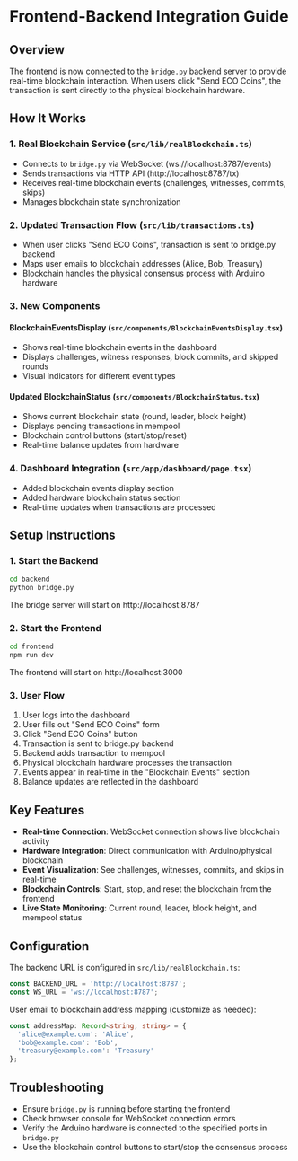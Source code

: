 # Frontend-Backend Integration Guide

## Overview

The frontend is now connected to the `bridge.py` backend server to provide real-time blockchain interaction. When users click "Send ECO Coins", the transaction is sent directly to the physical blockchain hardware.

## How It Works

### 1. Real Blockchain Service (`src/lib/realBlockchain.ts`)
- Connects to `bridge.py` via WebSocket (ws://localhost:8787/events)
- Sends transactions via HTTP API (http://localhost:8787/tx)
- Receives real-time blockchain events (challenges, witnesses, commits, skips)
- Manages blockchain state synchronization

### 2. Updated Transaction Flow (`src/lib/transactions.ts`)
- When user clicks "Send ECO Coins", transaction is sent to bridge.py backend
- Maps user emails to blockchain addresses (Alice, Bob, Treasury)
- Blockchain handles the physical consensus process with Arduino hardware

### 3. New Components

#### BlockchainEventsDisplay (`src/components/BlockchainEventsDisplay.tsx`)
- Shows real-time blockchain events in the dashboard
- Displays challenges, witness responses, block commits, and skipped rounds
- Visual indicators for different event types

#### Updated BlockchainStatus (`src/components/BlockchainStatus.tsx`)
- Shows current blockchain state (round, leader, block height)
- Displays pending transactions in mempool
- Blockchain control buttons (start/stop/reset)
- Real-time balance updates from hardware

### 4. Dashboard Integration (`src/app/dashboard/page.tsx`)
- Added blockchain events display section
- Added hardware blockchain status section
- Real-time updates when transactions are processed

## Setup Instructions

### 1. Start the Backend
```bash
cd backend
python bridge.py
```
The bridge server will start on http://localhost:8787

### 2. Start the Frontend
```bash
cd frontend
npm run dev
```
The frontend will start on http://localhost:3000

### 3. User Flow
1. User logs into the dashboard
2. User fills out "Send ECO Coins" form
3. Click "Send ECO Coins" button
4. Transaction is sent to bridge.py backend
5. Backend adds transaction to mempool
6. Physical blockchain hardware processes the transaction
7. Events appear in real-time in the "Blockchain Events" section
8. Balance updates are reflected in the dashboard

## Key Features

- **Real-time Connection**: WebSocket connection shows live blockchain activity
- **Hardware Integration**: Direct communication with Arduino/physical blockchain
- **Event Visualization**: See challenges, witnesses, commits, and skips in real-time
- **Blockchain Controls**: Start, stop, and reset the blockchain from the frontend
- **Live State Monitoring**: Current round, leader, block height, and mempool status

## Configuration

The backend URL is configured in `src/lib/realBlockchain.ts`:
```typescript
const BACKEND_URL = 'http://localhost:8787';
const WS_URL = 'ws://localhost:8787';
```

User email to blockchain address mapping (customize as needed):
```typescript
const addressMap: Record<string, string> = {
  'alice@example.com': 'Alice',
  'bob@example.com': 'Bob',
  'treasury@example.com': 'Treasury'
};
```

## Troubleshooting

- Ensure `bridge.py` is running before starting the frontend
- Check browser console for WebSocket connection errors
- Verify the Arduino hardware is connected to the specified ports in `bridge.py`
- Use the blockchain control buttons to start/stop the consensus process